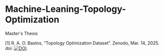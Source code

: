 # Machine-Leaning-Topology-Optimization
Master's Thesis

[1] R. A. O. Bastos, “Topology Optimization Dataset”. Zenodo, Mar. 14, 2025. doi: [![DOI](https://zenodo.org/badge/DOI/10.5281/zenodo.15026508.svg)](https://doi.org/10.5281/zenodo.15026508).
